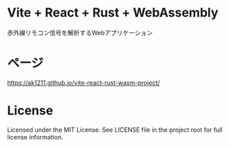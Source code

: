 # Vite + React + Rust + WebAssembly
赤外線リモコン信号を解析するWebアプリケーション

# ページ
https://ak1211.github.io/vite-react-rust-wasm-project/

# License
Licensed under the MIT License.
See LICENSE file in the project root for full license information.
